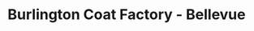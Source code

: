 ---
title: "Burlington Coat Factory - Bellevue"
url: /nashville/burlington-coat-factory-bellevue/
shop: Kleidung
---